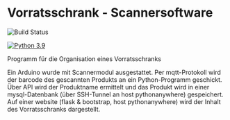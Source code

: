 # Vorratsschrank - Scannersoftware

![Build Status](https://github.com/Trizie/VorratsschrankRepo/actions/workflows/super-linter.yml/badge.svg)

[![Python 3.9](https://img.shields.io/badge/Python-3.9-green.svg)](https://shields.io/)

Programm für die Organisation eines Vorratsschranks

Ein Arduino wurde mit Scannermodul ausgestattet. Per mqtt-Protokoll wird der barcode des gescannten Produkts an ein Python-Programm geschickt. 
Über API wird der Produktname ermittelt und das Produkt wird in einer mysql-Datenbank (über SSH-Tunnel an host pythonanywhere) gespeichert.
Auf einer website (flask & bootstrap, host pythonanywhere) wird der Inhalt des Vorratsschranks dargestellt. 
